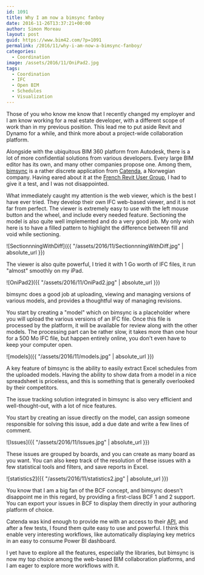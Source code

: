 ```yaml
---
id: 1091
title: Why I am now a bimsync fanboy
date: 2016-11-26T13:37:21+00:00
author: Simon Moreau
layout: post
guid: https://www.bim42.com/?p=1091
permalink: /2016/11/why-i-am-now-a-bimsync-fanboy/
categories:
  - Coordination
image: /assets/2016/11/OniPad2.jpg
tags:
  - Coordination
  - IFC
  - Open BIM
  - Schedules
  - Visualization
---
```

Those of you who know me know that I recently changed my employer and I am know working for a real estate developer, with a different scope of work than in my previous position. This lead me to put aside Revit and Dynamo for a while, and think more about a project-wide collaboration platform.

Alongside with the ubiquitous BIM 360 platform from Autodesk, there is a lot of more confidential solutions from various developers. Every large BIM editor has its own, and many other companies propose one. Among them, [bimsync](https://bimsync.com/) is a rather discrete application from [Catenda](http://catenda.no/), a Norwegian company. Having eared about it at the [French Revit User Group](http://paris-rug.fr/), I had to give it a test, and I was not disappointed.

What immediately caught my attention is the web viewer, which is the best I have ever tried. They develop their own IFC web-based viewer, and it is not far from perfect. The viewer is extremely easy to use with the left mouse button and the wheel, and include every needed feature. Sectioning the model is also quite well implemented and do a very good job. My only wish here is to have a filled pattern to highlight the difference between fill and void while sectioning.

![SectionnningWithDiff]({{ "/assets/2016/11/SectionnningWithDiff.jpg" | absolute_url }})

The viewer is also quite powerful, I tried it with 1 Go worth of IFC files, it run "almost" smoothly on my iPad.

![OniPad2]({{ "/assets/2016/11/OniPad2.jpg" | absolute_url }})

bimsync does a good job at uploading, viewing and managing versions of various models, and provides a thoughtful way of managing revisions.

You start by creating a "model" which on bimsync is a placeholder where you will upload the various versions of an IFC file. Once this file is processed by the platform, it will be available for review along with the other models. The processing part can be rather slow, it takes more than one hour for a 500 Mo IFC file, but happen entirely online, you don't even have to keep your computer open.

![models]({{ "/assets/2016/11/models.jpg" | absolute_url }})

A key feature of bimsync is the ability to easily extract Excel schedules from the uploaded models. Having the ability to show data from a model in a nice spreadsheet is priceless, and this is something that is generally overlooked by their competitors.

The issue tracking solution integrated in bimsync is also very efficient and well-thought-out, with a lot of nice features.

You start by creating an issue directly on the model, can assign someone responsible for solving this issue, add a due date and write a few lines of comment.

![Issues]({{ "/assets/2016/11/Issues.jpg" | absolute_url }})

These issues are grouped by boards, and you can create as many board as you want. You can also keep track of the resolution of these issues with a few statistical tools and filters, and save reports in Excel.

![statistics2]({{ "/assets/2016/11/statistics2.jpg" | absolute_url }})

You know that I am a big fan of the BCF concept, and bimsync doesn't disappoint me in this regard, by providing a first-class BCF 1 and 2 support. You can export your issues in BCF to display them directly in your authoring platform of choice.

Catenda was kind enough to provide me with an access to their [API](https://bimsync.com/developers), and after a few tests, I found them quite easy to use and powerful. I think this enable very interesting workflows, like automatically displaying key metrics in an easy to consume Power BI dashboard.

I yet have to explore all the features, especially the libraries, but bimsync is now my top choice among the web-based BIM collaboration platforms, and I am eager to explore more workflows with it.